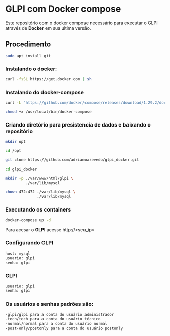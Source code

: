 # GLPI com Docker compose

Este repositório com o docker compose necessário para executar o GLPI através de **Docker** em sua ultima versão.

## Procedimento
```bash
sudo apt install git
```

### Instalando o docker:

```bash
curl -fsSL https://get.docker.com | sh
```

### Instalando do docker-compose

```bash
curl -L "https://github.com/docker/compose/releases/download/1.29.2/docker-compose-Linux-x86_64" -o /usr/local/bin/docker-compose

chmod +x /usr/local/bin/docker-compose
```

### Criando diretório para presistencia de dados e baixando o repositório

```bash
mkdir opt

cd /opt 

git clone https://github.com/adrianoazevedo/glpi_docker.git

cd glpi_docker 

mkdir -p ./var/www/html/glpi \
         ./var/lib/mysql

chown 472:472 ./var/lib/mysql \
              ./var/lib/mysql 
```

### Executando os containers

```bash
docker-compose up -d
```
Para acesar o **GLPI** acesse http://<seu_ip> 

### Configurando GLPI

```bash
host: mysql
usuario: glpi
senha: glpi
```

### GLPI

```bash
usuario: glpi
senha: glpi
```
### Os usuários e senhas padrões são:

```bash
-glpi/glpi para a conta do usuário administrador
-tech/tech para a conta do usuário técnico
-normal/normal para a conta do usuário normal
-post-only/postonly para a conta do usuário postonly
```
